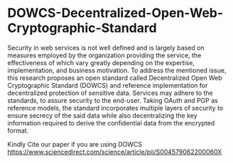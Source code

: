 # DOWCS-Decentralized-Open-Web-Cryptographic-Standard

Security in web services is not well defined and is largely based on measures employed by the organization providing the service, the effectiveness of which vary greatly depending on the expertise, implementation, and business motivation. To address the mentioned issue, this research proposes an open standard called Decentralized Open Web Cryptographic Standard (DOWCS) and reference implementation for decentralized protection of sensitive data. Services may adhere to the standards, to assure security to the end-user. Taking OAuth and PGP as reference models, the standard incorporates multiple layers of security to ensure secrecy of the said data while also decentralizing the key information required to derive the confidential data from the encrypted format. 

Kindly Cite our paper if you are using DOWCS
https://www.sciencedirect.com/science/article/pii/S004579062200060X


